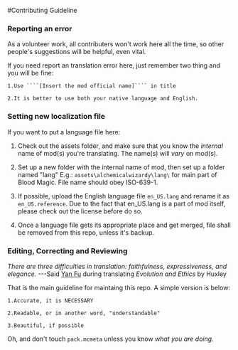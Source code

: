 #Contributing Guideline

### Reporting an error
As a volunteer work, all contributers won't work here all the time, so other people's suggestions will be helpful, even vital.

If you need report an translation error here, just remember two thing and you will be fine:

	1.Use ````[Insert the mod official name]```` in title 

	2.It is better to use both your native language and English.


### Setting new localization file
If you want to put a language file here:

1. Check out the assets folder, and make sure that you know the *internal* name of mod(s) you're translating. The name(s) will *vary* on mod(s).

2. Set up a new folder with the internal name of mod, then set up a folder named "lang" E.g.: ````assets\alchemicalwizardy\lang\```` for main part of Blood Magic. File name should obey ISO-639-1.

3. If possible, upload the English language file `en_US.lang` and rename it as `en_US.reference`. Due to the fact that en_US.lang is a part of mod itself, please check out the license before do so.

4. Once a language file gets its appropriate place and get merged, file shall be removed from this repo, unless it's backup.

### Editing, Correcting and Reviewing
*There are three difficulties in translation: faithfulness, expressiveness, and elegance.*
---Said [Yan Fu](https://en.wikipedia.org/wiki/Yan_Fu) during translating *Evolution and Ethics* by Huxley

That is the main guideline for maintaing this repo. A simple version is below:

    1.Accurate, it is NECESSARY
    
    2.Readable, or in another word, "understandable"
    
    3.Beautiful, if possible

Oh, and don't touch ````pack.mcmeta```` unless you know *what you are doing*.

